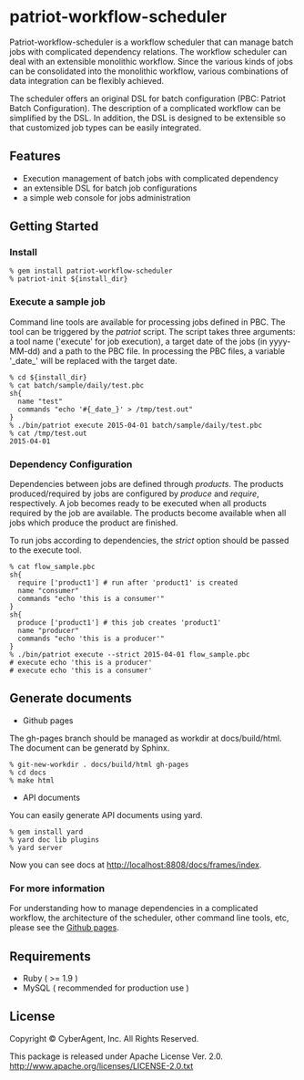 patriot-workflow-scheduler
=============

Patriot-workflow-scheduler is a workflow scheduler that can manage
batch jobs with complicated dependency relations.  The workflow
scheduler can deal with an extensible monolithic workflow.  Since the
various kinds of jobs can be consolidated into the monolithic
workflow, various combinations of data integration can be flexibly
achieved.

The scheduler offers an original DSL for batch configuration (PBC: Patriot
Batch Configuration).  The description of a complicated workflow can
be simplified by the DSL.  In addition, the DSL is designed to be
extensible so that customized job types can be easily integrated.


Features
-------

* Execution management of batch jobs with complicated dependency
* an extensible DSL for batch job configurations
* a simple web console for jobs administration


Getting Started
-------

### Install

```
% gem install patriot-workflow-scheduler
% patriot-init ${install_dir}
```

### Execute a sample job

Command line tools are available for processing jobs defined in PBC.
The tool can be triggered by the _patriot_ script.
The script takes three arguments: a tool name ('execute' for job execution), a target date of the jobs (in yyyy-MM-dd) and a path to the PBC file.
In processing the PBC files, a variable '\_date\_' will be replaced with the target date.

```
% cd ${install_dir}
% cat batch/sample/daily/test.pbc
sh{
  name "test"
  commands "echo '#{_date_}' > /tmp/test.out"
}
% ./bin/patriot execute 2015-04-01 batch/sample/daily/test.pbc
% cat /tmp/test.out
2015-04-01

```

### Dependency Configuration

Dependencies between jobs are defined through *products*.
The products produced/required by jobs are configured by _produce_ and _require_, respectively.
A job becomes ready to be executed when all products required by the job are available.
The products become available when all jobs which produce the product are finished.

To run jobs according to dependencies, the _strict_ option should be passed to the execute tool.

```
% cat flow_sample.pbc
sh{
  require ['product1'] # run after 'product1' is created
  name "consumer"
  commands "echo 'this is a consumer'"
}
sh{
  produce ['product1'] # this job creates 'product1'
  name "producer"
  commands "echo 'this is a producer'"
}
% ./bin/patriot execute --strict 2015-04-01 flow_sample.pbc
# execute echo 'this is a producer'
# execute echo 'this is a consumer'
```

Generate documents
-------

- Github pages

The gh-pages branch should be managed as workdir at docs/build/html.
The document can be generatd by Sphinx.

```
% git-new-workdir . docs/build/html gh-pages
% cd docs
% make html
```


- API documents

You can easily generate API documents using yard.

```
% gem install yard
% yard doc lib plugins
% yard server
```

Now you can see docs at [http://localhost:8808/docs/frames/index](http://localhost:8808/docs/frames/index).

### For more information

For understanding how to manage dependencies in a complicated workflow, the architecture of the scheduler, other command line tools, etc,
please see the [Github pages](https://CyberAgent.github.io/patriot-workflow-scheduler).

Requirements
-------
* Ruby ( >= 1.9 )
* MySQL ( recommended for production use )

License
-------

Copyright © CyberAgent, Inc. All Rights Reserved.

This package is released under Apache License Ver. 2.0.
http://www.apache.org/licenses/LICENSE-2.0.txt
